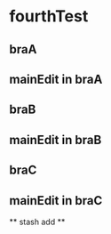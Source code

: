 # fourthTest

## braA

## mainEdit in braA

## braB

## mainEdit in braB
## braC

## mainEdit in braC


** stash add **

